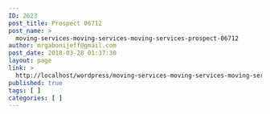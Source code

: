 ```yaml
---
ID: 2623
post_title: Prospect 06712
post_name: >
  moving-services-moving-services-moving-services-prospect-06712
author: mrgabonijeff@gmail.com
post_date: 2018-03-28 01:37:30
layout: page
link: >
  http://localhost/wordpress/moving-services-moving-services-moving-services-prospect-06712/
published: true
tags: [ ]
categories: [ ]
---
```

